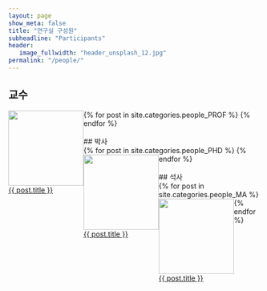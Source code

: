 ```yaml
---
layout: page
show_meta: false
title: "연구실 구성원"
subheadline: "Participants"
header:
   image_fullwidth: "header_unsplash_12.jpg"
permalink: "/people/"
---
```


## 교수
<div class="row t10">
    {% for post in site.categories.people_PROF %}
    <a class="medium-4 columns b30" style="float:left;position:static" href="{{ site.url }}{{ site.baseurl }}{{ post.url }}">    
    <img src="https://culture-lab.github.io/images/{{post.image.title}}" style="width:150px;height:150px;">
    <br>{{ post.title }}</a>
    {% endfor %}
  </div>


<br>
## 박사
<div class="row t10">
    {% for post in site.categories.people_PHD %}
    <a class="medium-4 columns b30" style="float:left;position:static" href="{{ site.url }}{{ site.baseurl }}{{ post.url }}">    
    <img src="https://culture-lab.github.io/images/{{post.image.title}}" style="width:150px;height:150px;">
    <br>{{ post.title }}</a>
    {% endfor %}
  </div>


<br>
## 석사

<div class="row t10">
    {% for post in site.categories.people_MA %}
    <a class="medium-4 columns b30" style="float:left;position:static" href="{{ site.url }}{{ site.baseurl }}{{ post.url }}">    
    <img src="https://culture-lab.github.io/images/{{post.image.title}}" style="width:150px;height:150px;">
    <br>{{ post.title }}</a>
    {% endfor %}
  </div>
